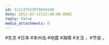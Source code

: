 ```yaml
---
id: 111137527879444148
date: 2011-03-11T22:48:00.000Z
reply: false
media_attachments: 0
---
```


#东京 #日本 #本州岛 #地震 #海啸 #关注 ，#节哀 。 ​​​​


